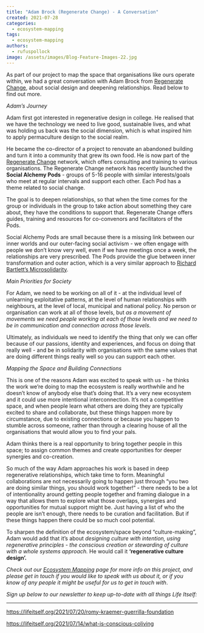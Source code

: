 ```yaml
---
title: "Adam Brock (Regenerate Change) - A Conversation"
created: 2021-07-28
categories: 
  - ecosystem-mapping
tags: 
  - ecosystem-mapping
authors: 
  - rufuspollock
image: /assets/images/Blog-Feature-Images-22.jpg
---
```


As part of our project to map the space that organisations like ours operate within, we had a great conversation with Adam Brock from [Regenerate Change](https://regeneratechange.com/), about social design and deepening relationships. Read below to find out more. 

_Adam’s Journey_ 

Adam first got interested in regenerative design in college. He realised that we have the technology we need to live good, sustainable lives, and what was holding us back was the social dimension, which is what inspired him to apply permaculture design to the social realm.

He became the co-director of a project to renovate an abandoned building and turn it into a community that grew its own food. He is now part of the [Regenerate Change](https://regeneratechange.com/) network, which offers consulting and training to various organisations. The Regenerate Change network has recently launched the **Social Alchemy Pods** - groups of 5-16 people with similar interests/goals who meet at regular intervals and support each other. Each Pod has a theme related to social change.

The goal is to deepen relationships, so that when the time comes for the group or individuals in the group to take action about something they care about, they have the conditions to support that. Regenerate Change offers guides, training and resources for co-convenors and facilitators of the Pods.

Social Alchemy Pods are small because there is a missing link between our inner worlds and our outer-facing social activism - we often engage with people we don’t know very well, even if we have meetings once a week, the relationships are very prescribed. The Pods provide the glue between inner transformation and outer action, which is a very similar approach to [Richard Bartlett’s Microsolidarity](https://lifeitself.org/2021/07/02/ecosystem-mapping-conversation-3-with-richard-d-bartlett/). 

_Main Priorities for Society_

For Adam, we need to be working on all of it - at the individual level of unlearning exploitative patterns, at the level of human relationships with neighbours, at the level of local, municipal and national policy. No person or organisation can work at all of those levels, but _as a movement of movements we need people working at each of those levels and we need to be in communication and connection across those levels_.

Ultimately, as individuals we need to identify the thing that only we can offer because of our passions, identity and experiences, and focus on doing that really well - and be in solidarity with organisations with the same values that are doing different things really well so you can support each other.

_Mapping the Space and Building Connections_

This is one of the reasons Adam was excited to speak with us - he thinks the work we’re doing to map the ecosystem is really worthwhile and he doesn’t know of anybody else that’s doing that. It’s a very new ecosystem and it could use more intentional interconnection. It’s not a competitive space, and when people learn what others are doing they are typically excited to share and collaborate, but these things happen more by circumstance, due to existing connections or because you happen to stumble across someone, rather than through a clearing house of all the organisations that would allow you to find your pals.

Adam thinks there is a real opportunity to bring together people in this space; to assign common themes and create opportunities for deeper synergies and co-creation.

So much of the way Adam approaches his work is based in deep regenerative relationships, which take time to form. Meaningful collaborations are not necessarily going to happen just through “you two are doing similar things, you should work together!” - there needs to be a lot of intentionality around getting people together and framing dialogue in a way that allows them to explore what those overlaps, synergies and opportunities for mutual support might be. Just having a list of who the people are isn’t enough, there needs to be curation and facilitation. But if these things happen there could be so much cool potential.

To sharpen the definition of the ecosystem/space beyond “culture-making”, Adam would add that it’s about _designing culture with intention, using regenerative principles - the conscious creation or stewarding of culture with a whole systems approach._ He would call it **‘regenerative culture design’.**

_Check out our [Ecosystem Mapping](https://secondrenaissance.net/ecosystem/pip) page for more info on this project, and please get in touch if you would like to speak with us about it, or if you know of any people it might be useful for us to get in touch with_.

_Sign up below to our newsletter to keep up-to-date with all things Life Itself:_

* * *

https://lifeitself.org/2021/07/20/romy-kraemer-guerrilla-foundation

https://lifeitself.org/2021/07/14/what-is-conscious-coliving

